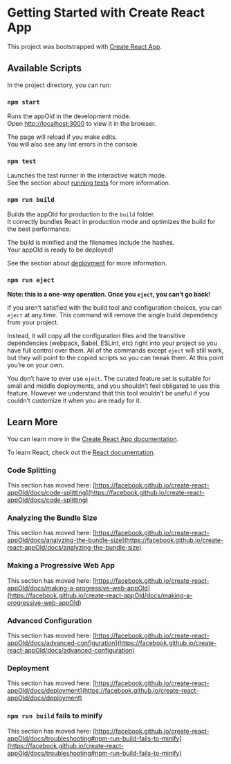 # Getting Started with Create React App

This project was bootstrapped with [Create React App](https://github.com/facebook/create-react-appOld).

## Available Scripts

In the project directory, you can run:

### `npm start`

Runs the appOld in the development mode.\
Open [http://localhost:3000](http://localhost:3000) to view it in the browser.

The page will reload if you make edits.\
You will also see any lint errors in the console.

### `npm test`

Launches the test runner in the interactive watch mode.\
See the section about [running tests](https://facebook.github.io/create-react-appOld/docs/running-tests) for more information.

### `npm run build`

Builds the appOld for production to the `build` folder.\
It correctly bundles React in production mode and optimizes the build for the best performance.

The build is minified and the filenames include the hashes.\
Your appOld is ready to be deployed!

See the section about [deployment](https://facebook.github.io/create-react-appOld/docs/deployment) for more information.

### `npm run eject`

**Note: this is a one-way operation. Once you `eject`, you can’t go back!**

If you aren’t satisfied with the build tool and configuration choices, you can `eject` at any time. This command will remove the single build dependency from your project.

Instead, it will copy all the configuration files and the transitive dependencies (webpack, Babel, ESLint, etc) right into your project so you have full control over them. All of the commands except `eject` will still work, but they will point to the copied scripts so you can tweak them. At this point you’re on your own.

You don’t have to ever use `eject`. The curated feature set is suitable for small and middle deployments, and you shouldn’t feel obligated to use this feature. However we understand that this tool wouldn’t be useful if you couldn’t customize it when you are ready for it.

## Learn More

You can learn more in the [Create React App documentation](https://facebook.github.io/create-react-appOld/docs/getting-started).

To learn React, check out the [React documentation](https://reactjs.org/).

### Code Splitting

This section has moved here: [https://facebook.github.io/create-react-appOld/docs/code-splitting](https://facebook.github.io/create-react-appOld/docs/code-splitting)

### Analyzing the Bundle Size

This section has moved here: [https://facebook.github.io/create-react-appOld/docs/analyzing-the-bundle-size](https://facebook.github.io/create-react-appOld/docs/analyzing-the-bundle-size)

### Making a Progressive Web App

This section has moved here: [https://facebook.github.io/create-react-appOld/docs/making-a-progressive-web-appOld](https://facebook.github.io/create-react-appOld/docs/making-a-progressive-web-appOld)

### Advanced Configuration

This section has moved here: [https://facebook.github.io/create-react-appOld/docs/advanced-configuration](https://facebook.github.io/create-react-appOld/docs/advanced-configuration)

### Deployment

This section has moved here: [https://facebook.github.io/create-react-appOld/docs/deployment](https://facebook.github.io/create-react-appOld/docs/deployment)

### `npm run build` fails to minify

This section has moved here: [https://facebook.github.io/create-react-appOld/docs/troubleshooting#npm-run-build-fails-to-minify](https://facebook.github.io/create-react-appOld/docs/troubleshooting#npm-run-build-fails-to-minify)
